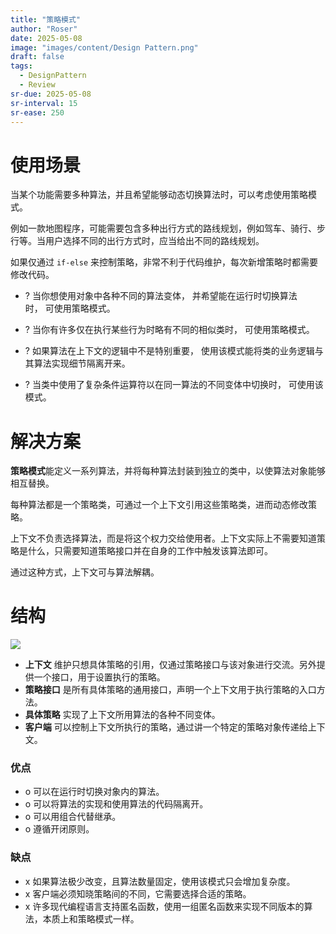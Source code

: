 ```yaml
---
title: "策略模式"
author: "Roser"
date: 2025-05-08
image: "images/content/Design Pattern.png"
draft: false
tags:
  - DesignPattern
  - Review
sr-due: 2025-05-08
sr-interval: 15
sr-ease: 250
---
```

# 使用场景

当某个功能需要多种算法，并且希望能够动态切换算法时，可以考虑使用策略模式。

例如一款地图程序，可能需要包含多种出行方式的路线规划，例如驾车、骑行、步行等。当用户选择不同的出行方式时，应当给出不同的路线规划。

如果仅通过 `if-else` 来控制策略，非常不利于代码维护，每次新增策略时都需要修改代码。

- ? 当你想使用对象中各种不同的算法变体， 并希望能在运行时切换算法时， 可使用策略模式。

- ? 当你有许多仅在执行某些行为时略有不同的相似类时， 可使用策略模式。

- ? 如果算法在上下文的逻辑中不是特别重要， 使用该模式能将类的业务逻辑与其算法实现细节隔离开来。

- ? 当类中使用了复杂条件运算符以在同一算法的不同变体中切换时， 可使用该模式。
# 解决方案

**策略模式**能定义一系列算法，并将每种算法封装到独立的类中，以使算法对象能够相互替换。

每种算法都是一个策略类，可通过一个上下文引用这些策略类，进而动态修改策略。

上下文不负责选择算法，而是将这个权力交给使用者。上下文实际上不需要知道策略是什么，只需要知道策略接口并在自身的工作中触发该算法即可。

通过这种方式，上下文可与算法解耦。

# 结构

![](images/策略模式类图示意.png)

- **上下文**
	维护只想具体策略的引用，仅通过策略接口与该对象进行交流。另外提供一个接口，用于设置执行的策略。
- **策略接口**
	是所有具体策略的通用接口，声明一个上下文用于执行策略的入口方法。
- **具体策略**
	实现了上下文所用算法的各种不同变体。
- **客户端**
	可以控制上下文所执行的策略，通过讲一个特定的策略对象传递给上下文。
### 优点

- o 可以在运行时切换对象内的算法。
- o 可以将算法的实现和使用算法的代码隔离开。
- o 可以用组合代替继承。
- o 遵循开闭原则。
### 缺点

- x 如果算法极少改变，且算法数量固定，使用该模式只会增加复杂度。
- x 客户端必须知晓策略间的不同，它需要选择合适的策略。
- x 许多现代编程语言支持匿名函数，使用一组匿名函数来实现不同版本的算法，本质上和策略模式一样。